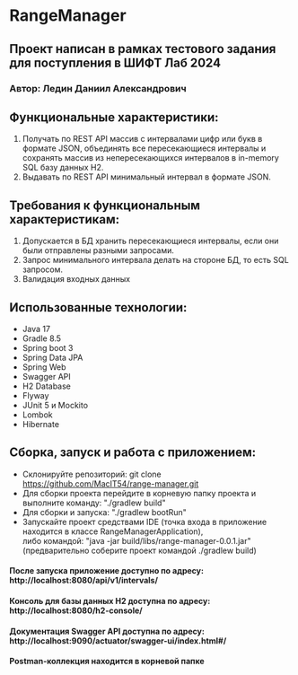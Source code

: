 # RangeManager

## Проект написан в рамках тестового задания для поступления в ШИФТ Лаб 2024

### Автор: Ледин Даниил Александрович

## Функциональные характеристики:
1. Получать по REST API массив с интервалами цифр или букв в формате JSON, объединять все пересекающиеся интервалы и сохранять массив из непересекающихся интервалов в in-memory SQL базу данных H2.
2. Выдавать по REST API минимальный интервал в формате JSON.

## Требования к функциональным характеристикам:
1. Допускается в БД хранить пересекающиеся интервалы, если они были отправлены разными запросами. 
2. Запрос минимального интервала делать на стороне БД, то есть SQL запросом.
3. Валидация входных данных

## Использованные технологии:
* Java 17
* Gradle 8.5
* Spring boot 3
* Spring Data JPA
* Spring Web
* Swagger API
* H2 Database
* Flyway
* JUnit 5 и Mockito
* Lombok
* Hibernate

## Сборка, запуск и работа с приложением:
* Склонируйте репозиторий: git clone https://github.com/MacIT54/range-manager.git
* Для сборки проекта перейдите в корневую папку проекта и выполните команду: "./gradlew build"
* Для сборки и запуска: "./gradlew bootRun"
* Запускайте проект средствами IDE (точка входа в приложение находится в классе RangeManagerApplication), <br>
  либо командой: "java -jar build/libs/range-manager-0.0.1.jar" (предварительно соберите проект командой ./gradlew build)

#### После запуска приложение доступно по адресу: http://localhost:8080/api/v1/intervals/
#### Консоль для базы данных H2 доступна по адресу: http://localhost:8080/h2-console/
#### Документация Swagger API доступна по адресу: http://localhost:9090/actuator/swagger-ui/index.html#/

#### Postman-коллекция находится в корневой папке








